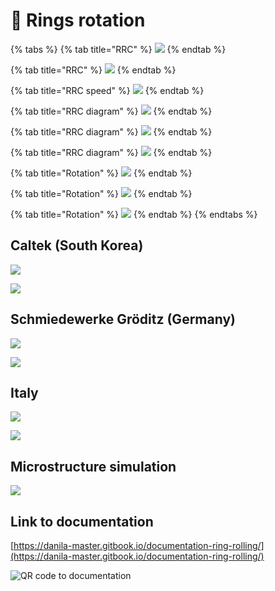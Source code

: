 # 💍 Rings rotation

{% tabs %}
{% tab title="RRC" %}
![](.gitbook/assets/untitled-1-7.png)
{% endtab %}

{% tab title="RRC" %}
![](.gitbook/assets/untitled-1-6-2.png)
{% endtab %}

{% tab title="RRC speed" %}
![](.gitbook/assets/untitled-1-2-2.png)
{% endtab %}

{% tab title="RRC diagram" %}
![](.gitbook/assets/untitled-1-3-2.png)
{% endtab %}

{% tab title="RRC diagram" %}
![](.gitbook/assets/untitled-1-4-2.png)
{% endtab %}

{% tab title="RRC diagram" %}
![](.gitbook/assets/untitled-1-5-2.png)
{% endtab %}

{% tab title="Rotation" %}
![](.gitbook/assets/untitled-2-4.png)
{% endtab %}

{% tab title="Rotation" %}
![](.gitbook/assets/untitled-2-2-1-1.png)
{% endtab %}

{% tab title="Rotation" %}
![](.gitbook/assets/untitled-2-3-1.png)
{% endtab %}
{% endtabs %}



## Caltek \(South Korea\)

![](.gitbook/assets/caltek.png)

![](.gitbook/assets/caltek2.png)





## Schmiedewerke Gröditz \(Germany\)

![](.gitbook/assets/groditz-1.png)

![](.gitbook/assets/groditz-2.png)







## Italy

![](.gitbook/assets/forgerossi-1.png)

![](.gitbook/assets/forgerossi-2.png)





## Microstructure simulation

![](.gitbook/assets/microstructure.png)





















## Link to documentation

[https://danila-master.gitbook.io/documentation-ring-rolling/](https://danila-master.gitbook.io/documentation-ring-rolling/)

![QR code to documentation](.gitbook/assets/2020-10-07_17-40-38.png)

